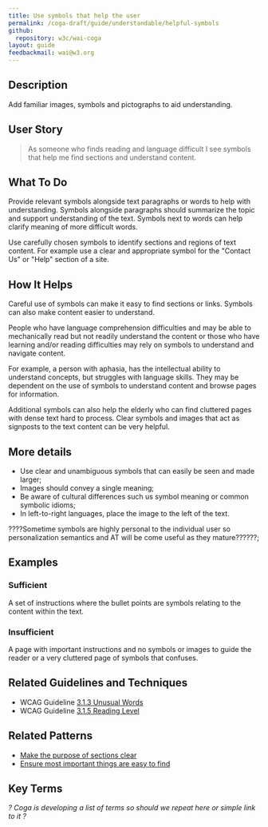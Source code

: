 ```yaml
---
title: Use symbols that help the user
permalink: /coga-draft/guide/understandable/helpful-symbols
github:
  repository: w3c/wai-coga
layout: guide
feedbackmail: wai@w3.org
---
```


## Description

Add familiar images, symbols and pictographs to aid understanding.

## User Story

<blockquote class="pull">As someone who finds reading and language difficult I see symbols that help me find sections and understand content.</blockquote>

## What To Do

Provide relevant symbols alongside text paragraphs or words to help with understanding. Symbols alongside paragraphs should summarize the topic and support understanding of the text. Symbols next to words can help clarify meaning of more difficult words.

Use carefully chosen symbols to identify sections and regions of text content. For example use a clear and appropriate symbol for the "Contact Us" or "Help" section of a site.

## How It Helps

Careful use of symbols can make it easy to find sections or links. Symbols can also make content easier to understand.

People who have language comprehension difficulties and may be able to mechanically read but not readily understand the content or those who have learning and/or reading difficulties may rely on symbols to understand and navigate content.

For example, a person with aphasia, has the intellectual ability to understand concepts, but struggles with language skills. They may be dependent on the use of symbols to understand content and browse pages for information.

Additional symbols can also help the elderly who can find cluttered pages with dense text hard to process. Clear symbols and images that act as signposts to the text content can be very helpful.

## More details

- Use clear and unambiguous symbols that can easily be seen and made larger;
- Images should convey a single meaning;
- Be aware of cultural differences such us symbol meaning or common symbolic idioms;
- In left-to-right languages, place the image to the left of the text.

????Sometime symbols are highly personal to the individual user so personalization semantics and AT will be come useful as they mature??????;

## Examples

### Sufficient

A set of instructions where the bullet points are symbols relating to the content within the text.

### Insufficient

A page with important instructions and no symbols or images to guide the reader or a very cluttered page of symbols that confuses.

## Related Guidelines and Techniques

- WCAG Guideline [3.1.3 Unusual Words](https://www.w3.org/WAI/WCAG21/quickref/#unusual-words)
- WCAG Guideline [3.1.5 Reading Level](https://www.w3.org/WAI/WCAG21/quickref/#reading-level)

## Related Patterns

- [Make the purpose of sections clear](./clear-purpose)
- [Ensure most important things are easy to find](../findable/conspicuous-primary)

## Key Terms

_? Coga is developing a list of terms so should we repeat here or simple link to it ?_
